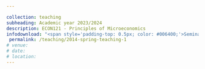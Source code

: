 ```yaml
---

collection: teaching
subheading: Academic year 2023/2024
description: ECON121 - Principles of Microeconomics
infodownload: "<span style='padding-top: 0.5px; color: #006400;'>Seminar leader</span>"
 permalink: /teaching/2014-spring-teaching-1
# venue: 
# date: 
# location: 
---
```



